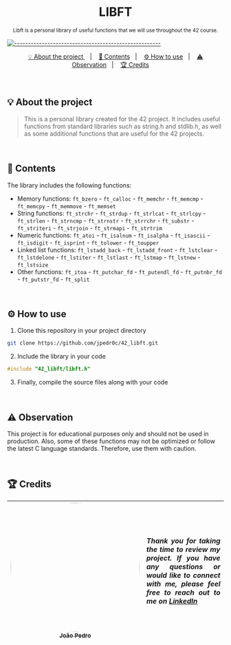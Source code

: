 <h1 align=center>
  <strong> LIBFT </strong>
</h1>

<p align="center">
  <sub> Libft is a personal library of useful functions that we will use throughout the 42 course.
  <sub>
</p>

[![-----------------------------------------------------](https://raw.githubusercontent.com/andreasbm/readme/master/assets/lines/colored.png)](#table-of-contents)

<p align="center">
  <a href="#About"> 💡 About the project </a>&nbsp;&nbsp;&nbsp;|&nbsp;&nbsp;&nbsp;
  <a href="#Contents"> 📝 Contents</a>&nbsp;&nbsp;&nbsp;|&nbsp;&nbsp;&nbsp;
  <a href="#HowUse"> ⚙️ How to use</a>&nbsp;&nbsp;&nbsp;|&nbsp;&nbsp;&nbsp;
  <a href="#Observation"> ⚠️ Observation</a>&nbsp;&nbsp;&nbsp;|&nbsp;&nbsp;&nbsp;
  <a href="#Credits"> 🏆 Credits</a>&nbsp;&nbsp;&nbsp;&nbsp;&nbsp;&nbsp;
</p>

<br/>

<a id="About"></a>
## 💡 About the project
> This is a personal library created for the 42 project. It includes useful functions from standard libraries such as string.h and stdlib.h, as well as some additional functions that are useful for the 42 projects.

<br/>

<a id="Contents"></a>
## 📝 Contents
The library includes the following functions:
- Memory functions: `ft_bzero` - `ft_calloc` - `ft_memchr` - `ft_memcmp` - `ft_memcpy` - `ft_memmove` - `ft_memset`
- String functions: `ft_strchr` - `ft_strdup` - `ft_strlcat` - `ft_strlcpy` - `ft_strlen` - `ft_strncmp` - `ft_strnstr` - `ft_strrchr` - `ft_substr` - `ft_striteri` - `ft_strjoin` - `ft_strmapi` - `ft_strtrim`
- Numeric functions: `ft_atoi` - `ft_isalnum` - `ft_isalpha` - `ft_isascii` - `ft_isdigit` - `ft_isprint` - `ft_tolower` - `ft_toupper`
- Linked list functions: `ft_lstadd_back` - `ft_lstadd_front` - `ft_lstclear` - `ft_lstdelone` - `ft_lstiter` - `ft_lstlast` - `ft_lstmap` - `ft_lstnew` - `ft_lstsize`
- Other functions: `ft_itoa` - `ft_putchar_fd` - `ft_putendl_fd` - `ft_putnbr_fd` - `ft_putstr_fd` - `ft_split`

<br/>

<a id="HowUse"></a>
## ⚙️ How to use

1. Clone this repository in your project directory
```sh
git clone https://github.com/jpedr0c/42_libft.git
```
2. Include the library in your code
```c
#include "42_libft/libft.h"
```
3. Finally, compile the source files along with your code

<br/>

<a id="Observation"></a>
## ⚠️ Observation
This project is for educational purposes only and should not be used in production. Also, some of these functions may not be optimized or follow the latest C language standards. Therefore, use them with caution.

<br/>

<a id="Credits"></a>
## 🏆 Credits
| [<img src="https://avatars.githubusercontent.com/u/78514252?v=4" width="300" style="border-radius:50%"><br><sub> João Pedro </sub>](https://www.linkedin.com/in/jpedroc) | <p align="justify">***Thank you for taking the time to review my project. If you have any questions or would like to connect with me, please feel free to reach out to me on [LinkedIn](https://www.linkedin.com/in/jpedroc)***</p> | 
|---|---|
